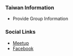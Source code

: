 ### Taiwan Information
* Provide Group Information

### Social Links
* [Meetup](https://www.meetup.com/Taipei-OWASP-Meetup-Group/)
* [Facebook](https://www.facebook.com/groups/owasptaiwan)



